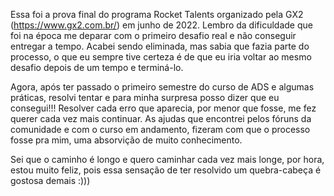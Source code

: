 Essa foi a prova final do programa Rocket Talents organizado pela GX2 (https://www.gx2.com.br/) em junho de 2022.
Lembro da dificuldade que foi na época me deparar com o primeiro desafio real e não conseguir entregar a tempo. Acabei sendo eliminada, mas sabia que fazia parte do processo, o que eu sempre tive certeza é de que eu iria voltar ao mesmo desafio depois de um tempo e terminá-lo.
 
Agora, após ter passado o primeiro semestre do curso de ADS e algumas práticas, resolvi tentar e para minha surpresa posso dizer que eu consegui!!! Resolver cada erro que aparecia, por menor que fosse, me fez querer cada vez mais continuar.
As ajudas que encontrei pelos fóruns da comunidade e com o curso em andamento, fizeram com que o processo fosse pra mim, uma absorvição de muito conhecimento.
 
Sei que o caminho é longo e quero caminhar cada vez mais longe, por hora, estou muito feliz, pois essa sensação de ter resolvido um quebra-cabeça é gostosa demais :)))

